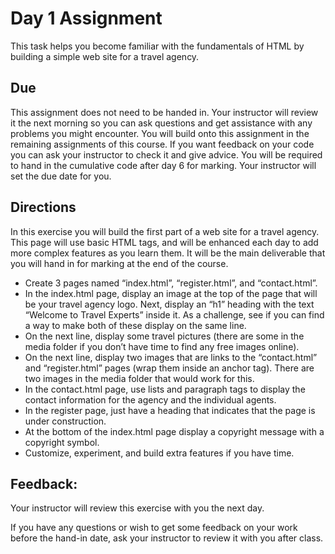 # Day 1 Assignment
This task helps you become familiar with the fundamentals of HTML by building a simple web site for a travel agency.

## Due
This assignment does not need to be handed in. Your instructor will review it the next morning so you can ask questions and get assistance with any problems you might encounter. You will build onto this assignment in the remaining assignments of this course. If you want feedback on your code you can ask your instructor to check it and give advice. You will be required to hand in the cumulative code after day 6 for marking. Your instructor will set the due date for you.

## Directions
In this exercise you will build the first part of a web site for a travel agency. This page will use basic HTML tags, and will be enhanced each day to add more complex features as you learn them. It will be the main deliverable that you will hand in for marking at the end of the course.

- Create 3 pages named “index.html”, “register.html”, and “contact.html”.
- In the index.html page, display an image at the top of the page that will be your travel agency logo. Next, display an “h1” heading with the text “Welcome to Travel Experts” inside it. As a challenge, see if you can find a way to make both of these display on the same line.
- On the next line, display some travel pictures (there are some in the media folder if you don’t have time to find any free images online).
- On the next line, display two images that are links to the “contact.html” and “register.html” pages (wrap them inside an anchor tag). There are two images in the media folder that would work for this.
- In the contact.html page, use lists and paragraph tags to display the contact information for the agency and the individual agents.
- In the register page, just have a heading that indicates that the page is under construction.
- At the bottom of the index.html page display a copyright message with a copyright symbol.
- Customize, experiment, and build extra features if you have time.

## Feedback:
Your instructor will review this exercise with you the next day.

If you have any questions or wish to get some feedback on your work before the hand-in date, ask your instructor to review it with you after class.